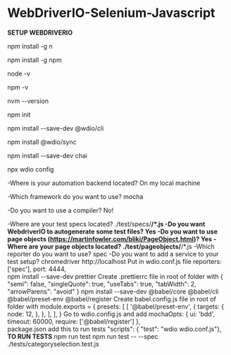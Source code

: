 # WebDriverIO-Selenium-Javascript

****SETUP WEBDRIVERIO****

npm install -g n

npm install -g npm

node -v

npm -v

nvm --version

npm init

npm install --save-dev @wdio/cli

npm install @wdio/sync

npm install --save-dev chai

npx wdio config

-Where is your automation backend located? On my local machine

-Which framework do you want to use? mocha

-Do you want to use a compiler? No!

-Where are your test specs located? ./test/specs/**/*.js
-Do you want WebdriverIO to autogenerate some test files? Yes
-Do you want to use page objects (https://martinfowler.com/bliki/PageObject.html)? Yes
-Where are your page objects located? ./test/pageobjects/**/*.js
-Which reporter do you want to use? spec
-Do you want to add a service to your test setup? chromedriver
 http://localhost
Put in wdio.conf.js file
    reporters: ['spec'],
    port: 4444,   
npm install --save-dev prettier
Create .prettierrc file in root of folder with
{
    "semi": false,
    "singleQuote": true,
    "useTabs": true,
    "tabWidth": 2,
    "arrowParens": "avoid"
}
npm install --save-dev @babel/core @babel/cli @babel/preset-env @babel/register
Create babel.config.js file in root of folder with
module.exports = {
    presets: [
        [
            '@babel/preset-env',
            {
                targets: {
                    node: 12,
                },
            },
        ],
    ],
}
Go to wdio.config.js and add
    mochaOpts: {
        ui: 'bdd',
        timeout: 60000,
        require: ['@babel/register']
    },   
    package.json add this to run tests
      "scripts": {
    "test": "wdio wdio.conf.js"},
****TO RUN TESTS****
npm run test
npm run test -- --spec ./tests/categoryselection.test.js


